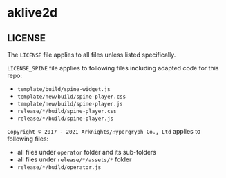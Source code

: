 # aklive2d

## LICENSE

The `LICENSE` file applies to all files unless listed specifically.

`LICENSE_SPINE` file applies to following files including adapted code for this repo:

- `template/build/spine-widget.js`
- `template/new/build/spine-player.css`
- `template/new/build/spine-player.js`
- `release/*/build/spine-player.css`
- `release/*/build/spine-player.js`

`Copyright © 2017 - 2021 Arknights/Hypergryph Co., Ltd` applies to following files:

- all files under `operator` folder and its sub-folders
- all files under `release/*/assets/*` folder
- `release/*/build/operator.js`